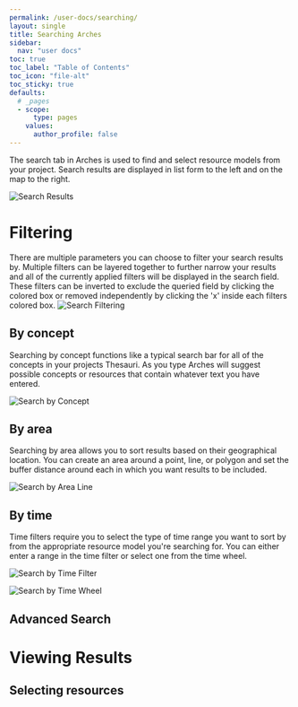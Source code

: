 ```yaml
---
permalink: /user-docs/searching/
layout: single
title: Searching Arches
sidebar:
  nav: "user docs"
toc: true
toc_label: "Table of Contents"
toc_icon: "file-alt"
toc_sticky: true
defaults:
  # _pages
  - scope:
      type: pages
    values:
      author_profile: false
---
```

The search tab in Arches is used to find and select resource models from your project. Search results are displayed in list form to the left and on the map to the right.  

![Search Results]({{site.url}}/assets/images/searchResultsAnnotated.png)
# Filtering
There are multiple parameters you can choose to filter your search results by. Multiple filters can be layered together to further narrow your results and all of the currently applied filters will be displayed in the search field. These filters can be inverted to exclude the queried field by clicking the colored box or removed independently by clicking the 'x' inside each filters colored box.
![Search Filtering]({{site.url}}/assets/images/searchFilteringAnnotated.png)
## By concept
Searching by concept functions like a typical search bar for all of the concepts in your projects Thesauri. As you type Arches will suggest possible concepts or resources that contain whatever text you have entered.  

![Search by Concept]({{site.url}}/assets/GIFs/searchByConcept.gif)
## By area
Searching by area allows you to sort results based on their geographical location. You can create an area around a point, line, or polygon and set the buffer distance around each in which you want results to be included.  

![Search by Area Line]({{site.url}}/assets/GIFs/searchByLine.gif)
## By time
Time filters require you to select the type of time range you want to sort by from the appropriate resource model you're searching for. You can either enter a range in the time filter or select one from the time wheel.  

![Search by Time Filter]({{site.url}}/assets/GIFs/searchByTimeFilter.gif)  

![Search by Time Wheel]({{site.url}}/assets/GIFs/searchByWheel.gif)
## Advanced Search

# Viewing Results
## Selecting resources
